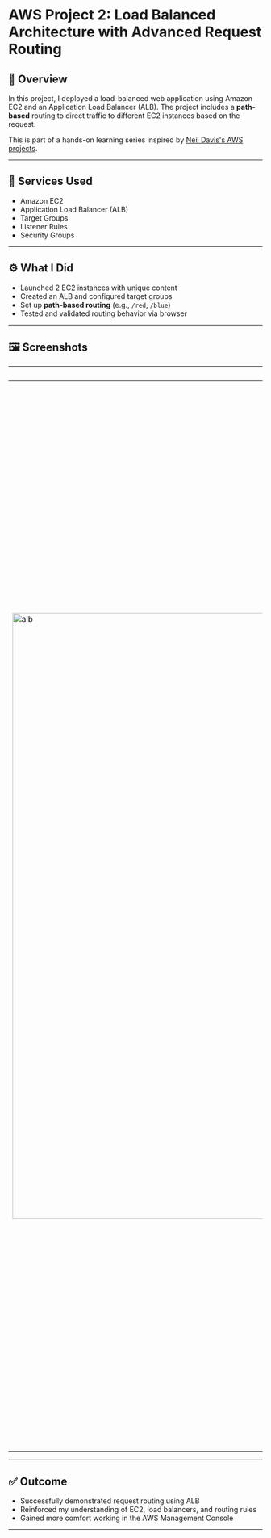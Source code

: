 # AWS Project 2: Load Balanced Architecture with Advanced Request Routing

## 📌 Overview
In this project, I deployed a load-balanced web application using Amazon EC2 and an Application Load Balancer (ALB). The project includes a **path-based** routing to direct traffic to different EC2 instances based on the request.

This is part of a hands-on learning series inspired by [Neil Davis's AWS projects](https://digitalcloud.training).

---

## 🧰 Services Used
- Amazon EC2
- Application Load Balancer (ALB)
- Target Groups
- Listener Rules
- Security Groups

---

## ⚙️ What I Did
- Launched 2 EC2 instances with unique content
- Created an ALB and configured target groups
- Set up **path-based routing** (e.g., `/red`, `/blue`)
- Tested and validated routing behavior via browser

---

## 🖼️ Screenshots
| Load Balancer Dashboard | Listener Rules | Test Results |
|-------------------------|----------------|--------------|
| <img width="1200" alt="alb" src="https://github.com/user-attachments/assets/af979001-cea5-4715-b516-19d9b29fb0c6" /> | <img width="1172" alt="listener" src="https://github.com/user-attachments/assets/9ed44b2f-659f-45c7-baec-1e6f31327855" /> | <img width="1055" alt="red" src="https://github.com/user-attachments/assets/9ccfe69a-d5c6-48f6-bf94-9133233771a2" /> <img width="1058" alt="blue" src="https://github.com/user-attachments/assets/2c1e5332-5dad-457e-afe8-c903064a9d96" /> |


---

## ✅ Outcome
- Successfully demonstrated request routing using ALB
- Reinforced my understanding of EC2, load balancers, and routing rules
- Gained more comfort working in the AWS Management Console

---
